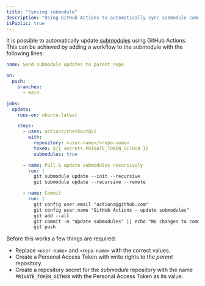 ```yaml
---
title: "Syncing submodule"
description: "Using GitHub Actions to automatically sync submodule commits"
isPublic: true
---
```


It is possible to automatically update [submodules](submodule) using GitHub
Actions. This can be achieved by adding a workflow to the submodule with the
following lines:

```yml
name: Send submodule updates to parent repo

on:
  push:
    branches: 
      - main

jobs:
  update:
    runs-on: ubuntu-latest

    steps:
      - uses: actions/checkout@v2
        with: 
          repository: <user-name>/<repo-name>
          token: ${{ secrets.PRIVATE_TOKEN_GITHUB }}
          submodules: true

      - name: Pull & update submodules recursively
        run: |
          git submodule update --init --recursive
          git submodule update --recursive --remote

      - name: Commit
        run: |
          git config user.email "actions@github.com"
          git config user.name "GitHub Actions - update submodules"
          git add --all
          git commit -m "Update submodules" || echo "No changes to commit"
          git push
```

Before this works a few things are required:

* Replace `<user-name>` and `<repo-name>` with the correct values.
* Create a Personal Access Token with write rights to the *parent* repository.
* Create a repository secret for the *submodule* repository with the name
  `PRIVATE_TOKEN_GITHUB` with the Personal Access Token as its value.
